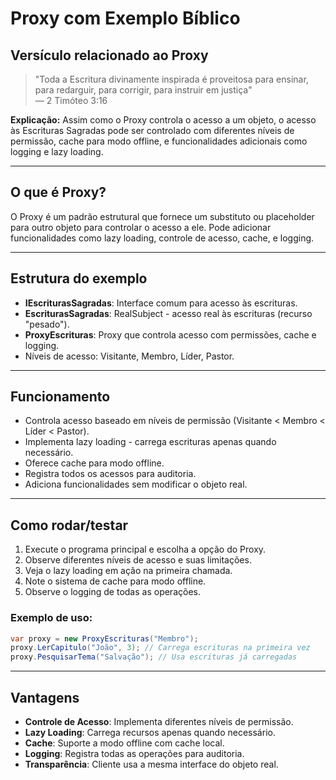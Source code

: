 # Proxy com Exemplo Bíblico

## Versículo relacionado ao Proxy
> "Toda a Escritura divinamente inspirada é proveitosa para ensinar, para redarguir, para corrigir, para instruir em justiça"  
> — 2 Timóteo 3:16

**Explicação:** Assim como o Proxy controla o acesso a um objeto, o acesso às Escrituras Sagradas pode ser controlado com diferentes níveis de permissão, cache para modo offline, e funcionalidades adicionais como logging e lazy loading.

---

## O que é Proxy?
O Proxy é um padrão estrutural que fornece um substituto ou placeholder para outro objeto para controlar o acesso a ele. Pode adicionar funcionalidades como lazy loading, controle de acesso, cache, e logging.

---

## Estrutura do exemplo
- **IEscriturasSagradas**: Interface comum para acesso às escrituras.
- **EscriturasSagradas**: RealSubject - acesso real às escrituras (recurso "pesado").
- **ProxyEscrituras**: Proxy que controla acesso com permissões, cache e logging.
- Níveis de acesso: Visitante, Membro, Líder, Pastor.

---

## Funcionamento
- Controla acesso baseado em níveis de permissão (Visitante < Membro < Líder < Pastor).
- Implementa lazy loading - carrega escrituras apenas quando necessário.
- Oferece cache para modo offline.
- Registra todos os acessos para auditoria.
- Adiciona funcionalidades sem modificar o objeto real.

---

## Como rodar/testar
1. Execute o programa principal e escolha a opção do Proxy.
2. Observe diferentes níveis de acesso e suas limitações.
3. Veja o lazy loading em ação na primeira chamada.
4. Note o sistema de cache para modo offline.
5. Observe o logging de todas as operações.

### Exemplo de uso:
```csharp
var proxy = new ProxyEscrituras("Membro");
proxy.LerCapitulo("João", 3); // Carrega escrituras na primeira vez
proxy.PesquisarTema("Salvação"); // Usa escrituras já carregadas
```

---

## Vantagens
- **Controle de Acesso**: Implementa diferentes níveis de permissão.
- **Lazy Loading**: Carrega recursos apenas quando necessário.
- **Cache**: Suporte a modo offline com cache local.
- **Logging**: Registra todas as operações para auditoria.
- **Transparência**: Cliente usa a mesma interface do objeto real.
